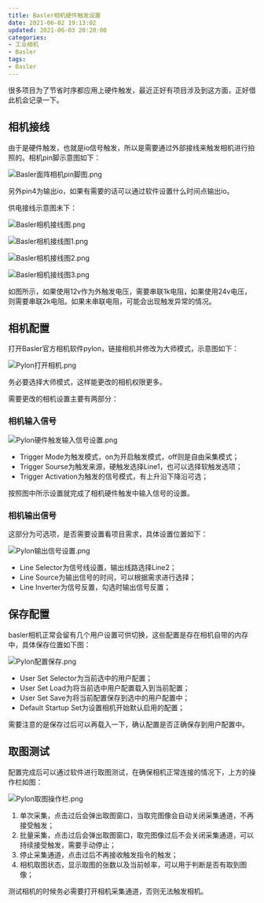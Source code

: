 ```yaml
---
title: Basler相机硬件触发设置
date: 2021-06-02 19:13:02
updated: 2021-06-03 20:20:00
categories:
- 工业相机
- Basler
tags:
- Basler
---
```

很多项目为了节省时序都应用上硬件触发，最近正好有项目涉及到这方面，正好借此机会记录一下。
<!--more-->

## 相机接线

由于是硬件触发，也就是io信号触发，所以是需要通过外部接线来触发相机进行拍照的。相机pin脚示意图如下：

![Basler面阵相机pin脚图.png](https://cdn.jsdelivr.net/gh/xidicunmin/CDN@1.3/博客图片/Basler/Basler面阵相机pin脚图.png)

另外pin4为输出io，如果有需要的话可以通过软件设置什么时间点输出io。

供电接线示意图未下：

![Basler相机接线图.png](https://cdn.jsdelivr.net/gh/xidicunmin/CDN@1.3/博客图片/Basler/Basler相机接线图.png)

![Basler相机接线图1.png](https://cdn.jsdelivr.net/gh/xidicunmin/CDN@1.4/博客图片/Basler/Basler相机接线图1.png)

![Basler相机接线图2.png](https://cdn.jsdelivr.net/gh/xidicunmin/CDN@1.4/博客图片/Basler/Basler相机接线图2.png)

![Basler相机接线图3.png](https://cdn.jsdelivr.net/gh/xidicunmin/CDN@1.4/博客图片/Basler/Basler相机接线图3.png)

如图所示，如果使用12v作为外触发电压，需要串联1k电阻，如果使用24v电压，则需要串联2k电阻。如果未串联电阻，可能会出现触发异常的情况。

## 相机配置

打开Basler官方相机软件pylon，链接相机并修改为大师模式，示意图如下：

![Pylon打开相机.png](https://cdn.jsdelivr.net/gh/xidicunmin/CDN@1.3/博客图片/Basler/Pylon打开相机.png)

务必要选择大师模式，这样能更改的相机权限更多。

需要更改的相机设置主要有两部分：

### 相机输入信号

![Pylon硬件触发输入信号设置.png](https://cdn.jsdelivr.net/gh/xidicunmin/CDN@1.3/博客图片/Basler/Pylon硬件触发输入信号设置.png)

- Trigger Mode为触发模式，on为开启触发模式，off则是自由采集模式；
- Trigger Sourse为触发来源，硬触发选择Line1，也可以选择软触发选项；
- Trigger Activation为触发的信号模式，有上升沿下降沿可选；

按照图中所示设置就完成了相机硬件触发中输入信号的设置。

### 相机输出信号

这部分为可选项，是否需要设置看项目需求，具体设置位置如下：

![Pylon输出信号设置.png](https://cdn.jsdelivr.net/gh/xidicunmin/CDN@1.3/博客图片/Basler/Pylon输出信号设置.png)

- Line Selector为信号线设置，输出线路选择Line2；
- Line Source为输出信号的时间，可以根据需求进行选择；
- Line Inverter为信号反置，勾选时输出信号反置；

## 保存配置

basler相机正常会留有几个用户设置可供切换，这些配置是存在相机自带的内存中，具体保存位置如下图：

![Pylon配置保存.png](https://cdn.jsdelivr.net/gh/xidicunmin/CDN@1.3/博客图片/Basler/Pylon配置保存.png)

- User Set Selector为当前选中的用户配置；
- User Set Load为将当前选中用户配置载入到当前配置；
- User Set Save为将当前配置保存到选中的用户配置中；
- Default Startup Set为设置相机开始默认启用的配置；

需要注意的是保存过后可以再载入一下，确认配置是否正确保存到用户配置中。

## 取图测试

配置完成后可以通过软件进行取图测试，在确保相机正常连接的情况下，上方的操作栏如图：

![Pylon取图操作栏.png](https://cdn.jsdelivr.net/gh/xidicunmin/CDN@1.3/博客图片/Basler/Pylon取图操作栏.png)

1. 单次采集，点击过后会弹出取图窗口，当取完图像会自动关闭采集通道，不再接受触发；
2. 批量采集，点击过后会弹出取图窗口，取完图像过后不会关闭采集通道，可以持续接受触发，需要手动停止；
3. 停止采集通道，点击过后不再接收触发指令的触发；
4. 相机取图状态，显示取图的张数以及当前帧率，可以用于判断是否有取到图像；

测试相机的时候务必需要打开相机采集通道，否则无法触发相机。
